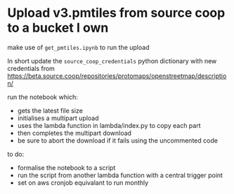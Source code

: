 # Upload v3.pmtiles from source coop to a bucket I own

make use of `get_pmtiles.ipynb` to run the upload

In short update the `source_coop_credentials` python dictionary with new credentials from https://beta.source.coop/repositories/protomaps/openstreetmap/description/ 

run the notebook which:
 - gets the latest file size
 - initialises a multipart upload
 - uses the lambda function in lambda/index.py to copy each part
 - then completes the multipart download
 - be sure to abort the download if it fails using the uncommented code
  
to do:
 - formalise the notebook to a script
 - run the script from another lambda function with a central trigger point
 - set on aws cronjob equivalant to run monthly